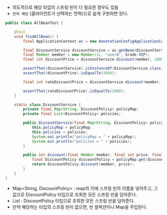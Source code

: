 - 의도적으로 해당 타입의 스프링 빈이 다 필요한 경우도 있음
- `전략 패턴` (클라이언트가 선택하는 전략)으로 쉽게 구현하면 된다.

```java
public class AllBeanTest {

    @Test
    void findAllBean() {
        final ApplicationContext ac = new AnnotationConfigApplicationContext(AutoAppConfig.class, DiscountService.class); // 스프링 빈에 등록

        final DiscountService discountService = ac.getBean(DiscountService.class);
        final Member member = new Member(1L, "userA", Grade.VIP);
        final int discountPrice = discountService.discount(member, 10000, "fixDiscountPolicy");

        assertThat(discountService).isInstanceOf(DiscountService.class);
        assertThat(discountPrice).isEqualTo(1000);

        final int rateDiscountPrice = discountService.discount(member, 20000, "rateDiscountPolicy");

        assertThat(rateDiscountPrice).isEqualTo(2000);
    }

    static class DiscountService {
        private final Map<String, DiscountPolicy> policyMap;
        private final List<DiscountPolicy> policies;

        public DiscountService(final Map<String, DiscountPolicy> policyMap, final List<DiscountPolicy> policies) {
            this.policyMap = policyMap;
            this.policies = policies;
            System.out.println("policyMap = " + policyMap);
            System.out.println("policies = " + policies);
        }

        public int discount(final Member member, final int price, final String discountCode) {
            final DiscountPolicy discountPolicy = policyMap.get(discountCode);
            return discountPolicy.discount(member, price);
        }
    }
}
```

- Map<String, DiscountPolicy> : map의 키에 스프링 빈의 이름을 넣어주고, 그 값으로 DiscountPolicy 타입으로 조회한 모든 스프링 빈을 담아준다.
- List<DiscountPolicy> : DiscountPolicy 타입으로 조회한 모든 스프링 빈을 담아준다. 
- 만약 해당하는 타입의 스프링 빈이 없으면, 빈 컬렉션이나 Map을 주입한다.